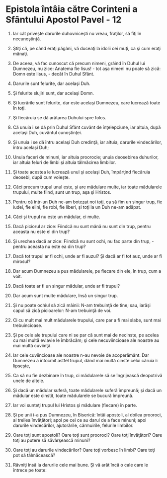 # Epistola &#238;nt&#226;ia c&#259;tre Corinteni a Sf&#226;ntului Apostol Pavel - 12

1. Iar cât priveşte darurile duhovniceşti nu vreau, fraţilor, să fiţi în necunoştinţă. 

2. Ştiţi că, pe când eraţi păgâni, vă duceaţi la idolii cei muţi, ca şi cum eraţi mânaţi. 

3. De aceea, vă fac cunoscut că precum nimeni, grăind în Duhul lui Dumnezeu, nu zice: Anatema fie Iisus! - tot aşa nimeni nu poate să zică: Domn este Iisus, - decât în Duhul Sfânt. 

4. Darurile sunt felurite, dar acelaşi Duh. 

5. Şi felurite slujiri sunt, dar acelaşi Domn. 

6. Şi lucrările sunt felurite, dar este acelaşi Dumnezeu, care lucrează toate în toţi. 

7. Şi fiecăruia se dă arătarea Duhului spre folos. 

8. Că unuia i se dă prin Duhul Sfânt cuvânt de înţelepciune, iar altuia, după acelaşi Duh, cuvântul cunoştinţei. 

9. Şi unuia i se dă întru acelaşi Duh credinţă, iar altuia, darurile vindecărilor, întru acelaşi Duh; 

10. Unuia faceri de minuni, iar altuia proorocie; unuia deosebirea duhurilor, iar altuia feluri de limbi şi altuia tălmăcirea limbilor. 

11. Şi toate acestea le lucrează unul şi acelaşi Duh, împărţind fiecăruia deosebi, după cum voieşte. 

12. Căci precum trupul unul este, şi are mădulare multe, iar toate mădularele trupului, multe fiind, sunt un trup, aşa şi Hristos. 

13. Pentru că într-un Duh ne-am botezat noi toţi, ca să fim un singur trup, fie iudei, fie elini, fie robi, fie liberi, şi toţi la un Duh ne-am adăpat. 

14. Căci şi trupul nu este un mădular, ci multe. 

15. Dacă piciorul ar zice: Fiindcă nu sunt mână nu sunt din trup, pentru aceasta nu este el din trup? 

16. Şi urechea dacă ar zice: Fiindcă nu sunt ochi, nu fac parte din trup, - pentru aceasta nu este ea din trup? 

17. Dacă tot trupul ar fi ochi, unde ar fi auzul? Şi dacă ar fi tot auz, unde ar fi mirosul? 

18. Dar acum Dumnezeu a pus mădularele, pe fiecare din ele, în trup, cum a voit. 

19. Dacă toate ar fi un singur mădular, unde ar fi trupul? 

20. Dar acum sunt multe mădulare, însă un singur trup. 

21. Şi nu poate ochiul să zică mâinii: N-am trebuinţă de tine; sau, iarăşi capul să zică picioarelor: N-am trebuinţă de voi. 

22. Ci cu mult mai mult mădularele trupului, care par a fi mai slabe, sunt mai trebuincioase. 

23. Şi pe cele ale trupului care ni se par că sunt mai de necinste, pe acelea cu mai multă evlavie le îmbrăcăm; şi cele necuviincioase ale noastre au mai multă cuviinţă. 

24. Iar cele cuviincioase ale noastre n-au nevoie de acoperământ. Dar Dumnezeu a întocmit astfel trupul, dând mai multă cinste celui căruia îi lipseşte, 

25. Ca să nu fie dezbinare în trup, ci mădularele să se îngrijească deopotrivă unele de altele. 

26. Şi dacă un mădular suferă, toate mădularele suferă împreună; şi dacă un mădular este cinstit, toate mădularele se bucură împreună. 

27. Iar voi sunteţi trupul lui Hristos şi mădulare (fiecare) în parte. 

28. Şi pe unii i-a pus Dumnezeu, în Biserică: întâi apostoli, al doilea prooroci, al treilea învăţători; apoi pe cei ce au darul de a face minuni; apoi darurile vindecărilor, ajutorările, cârmuirile, felurile limbilor. 

29. Oare toţi sunt apostoli? Oare toţi sunt prooroci? Oare toţi învăţători? Oare toţi au putere să săvârşească minuni? 

30. Oare toţi au darurile vindecărilor? Oare toţi vorbesc în limbi? Oare toţi pot să tălmăcească? 

31. Râvniţi însă la darurile cele mai bune. Şi vă arăt încă o cale care le întrece pe toate: 

